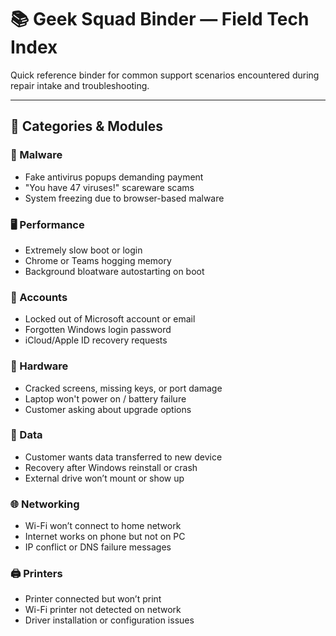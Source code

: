 # 📚 Geek Squad Binder — Field Tech Index

Quick reference binder for common support scenarios encountered during repair intake and troubleshooting.

---

## 📂 Categories & Modules

### 🦠 Malware
- Fake antivirus popups demanding payment
- "You have 47 viruses!" scareware scams
- System freezing due to browser-based malware

### 🖥️ Performance
- Extremely slow boot or login
- Chrome or Teams hogging memory
- Background bloatware autostarting on boot

### 🔐 Accounts
- Locked out of Microsoft account or email
- Forgotten Windows login password
- iCloud/Apple ID recovery requests

### 🧱 Hardware
- Cracked screens, missing keys, or port damage
- Laptop won't power on / battery failure
- Customer asking about upgrade options

### 💾 Data
- Customer wants data transferred to new device
- Recovery after Windows reinstall or crash
- External drive won’t mount or show up

### 🌐 Networking
- Wi-Fi won’t connect to home network
- Internet works on phone but not on PC
- IP conflict or DNS failure messages

### 🖨️ Printers
- Printer connected but won’t print
- Wi-Fi printer not detected on network
- Driver installation or configuration issues

